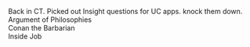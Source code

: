 Back in CT. Picked out Insight questions for UC apps. knock them down.   
Argument of Philosophies  
Conan the Barbarian  
Inside Job

